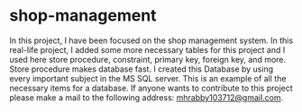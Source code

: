 # shop-management
 In this project, I have been focused on the shop management system. In  this real-life project, I added some more necessary tables 
 for this project and I used here store procedure, constraint, primary key, foreign key, and more. Store procedure makes database fast. I created this Database by using every 
 important subject in the MS SQL server.
 This is an example of all the necessary items for a database.
 If anyone wants to contribute to this project please make a mail to the following address:
 mhrabby103712@gmail.com.
 
